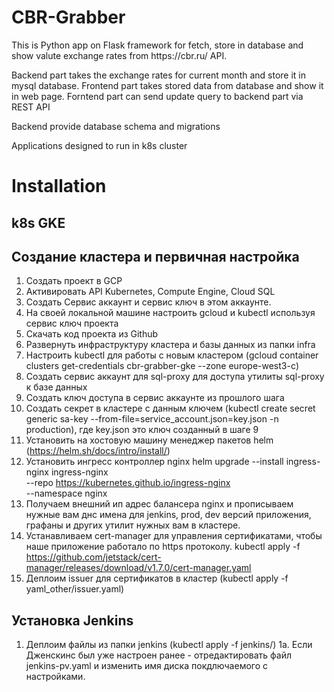 <h1>CBR-Grabber</h1>
This is Python app on Flask framework for fetch, store in database and show valute exchange rates from https://cbr.ru/ API.

Backend part takes the exchange rates for current month and store it in mysql database.
Frontend part takes stored data from database and show it in web page.
Forntend part can send update query to backend part via  REST API

Backend provide database schema and migrations

Applications designed to run in k8s cluster

# Installation
## k8s GKE
## Создание кластера и первичная настройка
1. Создать проект в GCP
2. Активировать API Kubernetes, Compute Engine, Cloud SQL
3. Создать Сервис аккаунт и сервис ключ в этом аккаунте.
4. На своей локальной машине настроить gcloud и kubectl используя сервис ключ проекта
5. Скачать код проекта из Github
6. Развернуть инфраструктуру кластера и базы данных из папки infra
7. Настроить kubectl для работы с новым кластером (gcloud container clusters get-credentials cbr-grabber-gke --zone europe-west3-c)
8. Создать сервис аккаунт для sql-proxy для доступа утилиты sql-proxy к базе данных
9. Создать ключ доступа в сервис аккаунте из прошлого шага
10. Создать секрет в кластере с данным ключем (kubectl create secret generic sa-key --from-file=service_account.json=key.json -n production), где key.json это ключ созданный в шаге 9
11. Установить на хостовую машину менеджер пакетов helm (https://helm.sh/docs/intro/install/)
12. Установить ингресс контроллер nginx
helm upgrade --install ingress-nginx ingress-nginx \
  --repo https://kubernetes.github.io/ingress-nginx \
  --namespace nginx
13. Получаем внешний ип адрес балансера nginx  и прописываем нужные вам днс имена для jenkins, prod, dev версий приложения, графаны и других утилит нужных вам в кластере. 
14. Устанавливаем cert-manager для управления сертификатами, чтобы наше приложение работало по https протоколу.
kubectl apply -f https://github.com/jetstack/cert-manager/releases/download/v1.7.0/cert-manager.yaml
15. Деплоим issuer для сертификатов в кластер (kubectl apply -f yaml_other/issuer.yaml)
## Установка Jenkins
1. Деплоим файлы из папки jenkins (kubectl apply -f jenkins/)
1a. Если Дженскинс был уже настроен ранее - отредактировать файл jenkins-pv.yaml и изменить имя диска покдлючаемого с настройками.

